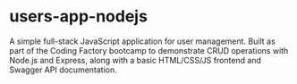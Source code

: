 # users-app-nodejs
A simple full-stack JavaScript application for user management. Built as part of the Coding Factory bootcamp to demonstrate CRUD operations with Node.js and Express, along with a basic HTML/CSS/JS frontend and Swagger API documentation.
